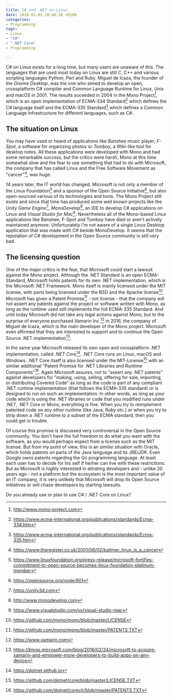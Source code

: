 ```yaml
---
title: C# and .NET on Linux
date: 2018-03-01 20:46:56 +0100
categories:
- Programming
tags:
- Linux
- "C#"
- ".NET Core"
- Programming

---
```

C# on Linux exists for a long time, but many users are unaware of this. The languages that are used most today on Linux are still C, C++ and various scripting languages Python, Perl and Ruby. Miguel de Icaza, the founder of the _Gnome Desktop_, was the one who aimed to develop an open, crossplatform C# compiler and Common Language Runtime for Linux, Unix and macOS in 2001. The results suceeded in 2004 in the _Mono_ Project[^1], which is an open implementation of ECMA-334 Standard[^2] which defines the C# language itself and the ECMA-335 Standard[^3] which defines a Common Language Infrastructure for different languages, such as C#.<!--more-->

## The situation on Linux

You may have used or heard of applications like _Banshee_ music player, _F-Spot_, a software for organizing photos or _Tomboy_, a Wiki-like tool for desktop notes. All these applications were developed with Mono and had some remarkable success, but the critics were harsh, Mono at this time somewhat slow and the fear to use something that had to do with Microsoft, the company that has called Linux and the Free Software Movement as "cancer"[^4], was huge.

14 years later, the IT world has changed. Microsoft is not only a member of the Linux Foundation[^5] and a sponsor of the Open Source Initiative[^6], but also open-sourced various of its technologies and tools. The Mono Project still exists and since that time has produced some well known projects like the _Unity Game Engine_[^7], _MonoDevelop_[^8], an IDE to develop C# applications on Linux and _Visual Studio for Mac_[^9]. Nevertheless all of the Mono-based Linux applications like Banshee, F-Spot and Tomboy have died or aren't actively maintained anymore. Unfortunately I'm not aware of a single Linux Desktop application that was made with C# beside MonoDevelop. It seems that the reputation of C# development in the Open Source community is still very bad.

## The licensing question

One of the major critics is the fear, that Microsoft could start a lawsuit against the Mono project. Although the .NET Standard is an open ECMA-Standard, Microsoft holds patents for its own .NET implementation, which is the Microsoft .NET Framework. Mono itself is mainly licensed under the MIT license, with parts being licensed under the BSD and the Apache license[^10]. Microsoft has given a Patent Promise[^11] - not license - that the company will not assert any patents against the project or software written with Mono, as long as the runtime used still implements the full ECMA-335 Standard. And until today Microsoft did not take any legal actions against Mono, but to the surprise of everyone purchased Xamarin Inc.[^12] in 2016, the company of Miguel de Icaza, which is the main developer of the Mono project. Microsoft even affirmed that they are interested to support and to continue the Open Source .NET implementation[^13].

In the same year Microsoft released its own open and crossplatform .NET implementation, called _.NET Core_[^14]. .NET Core runs on Linux, macOS and Windows. .NET Core itself is also licensed under the MIT-License[^15] with an similar additional "Patent Promise for .NET Libraries and Runtime Components"[^16]. Again Microsoft assures, not to "assert any .NET patents" against developers for "making, using, selling, offering for sale, importing, or distributing Covered Code" as long as the code is part of any compliant .NET runtime implementation (that follows the ECMA-335 standard) or is designed to run on such an implementation. In other words, as long as your code which is using the .NET libraries or code that you modified runs under .NET, .NET Core or Mono, everything is fine. When you try to reimplement patented code on any other runtime (like Java, Ruby etc.) or when you try to strip down a .NET runtime to a subset of the ECMA standard, then you could get in trouble.

Of course this promise is discussed very controversal in the Open Source community. You don't have the full freedom to do what you want with the software, as you would perhaps expect from a license such as the MIT license. But from my point of view, this is an similar situation with Oracle, which holds patents on parts of the Java language and its JRE/JDK. Even Google owns patents regarding the Go programming language. At least each user has to decide for his self if he/her can live with these restrictions. But as Microsoft is highly interested in attrating developers and - unlike 20 years ago - not a platform but the ecosystem is the most important value of an IT company, it is very unlikely that Microsoft will drop its Open Source initiatives or will chase developers by starting lawsuits.

Do you already use or plan to use C# / .NET Core on Linux?

[^1]: http://www.mono-project.com
[^2]: https://www.ecma-international.org/publications/standards/Ecma-334.htm
[^3]: https://www.ecma-international.org/publications/standards/Ecma-335.htm
[^4]: https://www.theregister.co.uk/2001/06/02/ballmer_linux_is_a_cancer
[^5]: https://www.linuxfoundation.org/press-release/microsoft-fortifies-commitment-to-open-source-becomes-linux-foundation-platinum-member
[^6]: https://opensource.org/node/901
[^7]: https://unity3d.com
[^8]: http://www.monodevelop.com
[^9]: https://www.visualstudio.com/vs/visual-studio-mac
[^10]: https://github.com/mono/mono/blob/master/LICENSE
[^11]: https://github.com/mono/mono/blob/master/PATENTS.TXT
[^12]: https://www.xamarin.com
[^13]: https://blogs.microsoft.com/blog/2016/02/24/microsoft-to-acquire-xamarin-and-empower-more-developers-to-build-apps-on-any-device
[^14]: https://dotnet.github.io
[^15]: https://github.com/dotnet/core/blob/master/LICENSE.TXT
[^16]: https://github.com/dotnet/coreclr/blob/master/PATENTS.TXT

